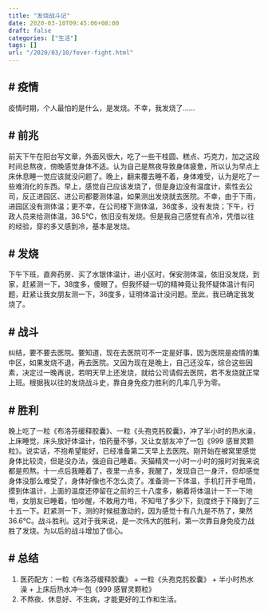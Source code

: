 ```yaml
---
title: "发烧战斗记"
date: 2020-03-10T09:45:06+08:00
draft: false
categories: ["生活"]
tags: []
url: "/2020/03/10/fever-fight.html"
---
```


## # 疫情

疫情时期，个人最怕的是什么，是发烧。不幸，我发烧了……

## # 前兆

前天下午在阳台写文章，外面风很大，吃了一些干桂圆、糕点、巧克力，加之这段时间总熬夜，傍晚感觉身体不适。认为自己是熬夜导致身体疲惫，所以认为早点上床休息睡一觉应该就没问题了。晚上，翻来覆去睡不着，身体难受，认为是吃了一些难消化的东西。早上，感觉自己应该发烧了，但是身边没有温度计，索性去公司，反正进园区、进公司都要测体温，如果测出发烧就去医院。不幸，由于下雨，进园区没有测体温；更不幸，在公司楼下测体温，36度多，没有发烧；下午，行政人员来给测体温，36.5℃，依旧没有发烧。但是我自己感觉有点冷，凭借以往的经验，穿的多又感到冷，基本是发烧。

## # 发烧

下午下班，直奔药房、买了水银体温计，进小区时，保安测体温，依旧没发烧，到家，赶紧测一下，38度多，傻眼了。但我怀疑一切的精神竟让我怀疑体温计有问题，赶紧让我女朋友测一下，36度多，证明体温计没问题。至此，我已确定我发烧了。

## # 战斗

纠结，要不要去医院。要知道，现在去医院可不一定是好事，因为医院是疫情的集中区，如果发烧不退，再去医院。又因为现在是晚上，自己还没车，综合这些因素，决定过一晚再说，若明天早上还发烧，就给公司请假去医院，若不发烧就正常上班。根据我以往的发烧战斗史，靠自身免疫力胜利的几率几乎为零。

## # 胜利

晚上吃了一粒《布洛芬缓释胶囊》、一粒《头孢克肟胶囊》，冲了半小时的热水澡，上床睡觉，床头放好体温计，怕药量不够，又让女朋友冲了一包《999 感冒灵颗粒》。说实话，不抱希望能好，已经准备第二天早上去医院。刚开始在被窝里感觉身体比较烫，但是没办法，强迫自己睡着。天猫精灵一小时一小时的报时对我来说都是煎熬。十一点后我睡着了，夜里一点多，我醒了，发现自己一身汗，但却感觉身体没那么难受了，身体好像也不怎么烫了。准备测一下体温，手机打开手电筒，摸到体温计，上面的温度还停留在之前的三十八度多，躺着将体温计一下一下地甩，女朋友已睡着，怕吵醒，不敢用力甩，不知甩了多少下，刻度终于下降到了三十五一下。赶紧测一下，测的时候挺激动的，因为感觉十有八九是不热了，果然36.6℃。战斗胜利。这对于我来说，是一次伟大的胜利，第一次靠自身免疫力战胜了发烧。为以后的战斗增加了信心。

## # 总结

1. 医药配方：一粒《布洛芬缓释胶囊》 +  一粒《头孢克肟胶囊》 +  半小时热水澡  +  上床后热水冲一包《999 感冒灵颗粒》
2. 不熬夜、休息好、不生病，才能更好的工作和生活。